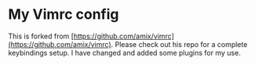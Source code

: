 My Vimrc config
===============
This is forked from [https://github.com/amix/vimrc](https://github.com/amix/vimrc). Please check out his repo for a complete keybindings setup. I have changed and added some plugins for my use.
